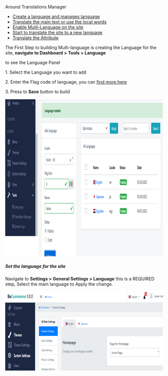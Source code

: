 <div id="toc-wrap" class="toc-wrap visible">
<div class="toc-title h6">Around Translations Manager</div>
<ul class="toc">
<li class="toc-h2"><a href="translation-tool/be-language-manager">Create a language and manages language</a></li>
<li class="toc-h2"><a href="translation-tool/translations-management">Translate the main text or use the local words</a></li>
<li class="toc-h2"><a href="translation-tool/multi-language#enable-multi">Enable Multi-Language on the site</a></li>
<li class="toc-h2"><a href="translation-tool/multi-language#start-multi">Start to translate the site to a new language</a></li>
<li class="toc-h2"><a href="translation-tool/multi-language#lang-attr">Translate the Attribute </a></li>
</ul>
</div>
<p>The First Step to building Multi-language is creating the Language for the site,<strong> navigate to Dashboard &gt; Tools &gt; Language</strong></p>
<p>to see the Language Panel</p>
<p>1. Select the Language you want to add</p>
<p>2. Enter the Flag code of language, you can <a href="https://flagicons.lipis.dev/">find more here</a></p>
<p>3. Press to <strong>Save</strong> button to build</p>
<p><img src="/assets/images/be-language-manager/4a9e37cfbb383074a58c3e6f492ff1ac.png" alt="" width="1163" height="504" /></p>
<h5>Set the language for the site</h5>
<p>Navigate to <strong>Settings &gt; General Settings &gt; Language</strong> this is a REQUIRED step, Select the main language to Apply the change.</p>
<p><img src="/assets/images/be-language-manager/318e588d0e799179c756c16a188e83af.png" alt="" width="836" height="254" /></p>